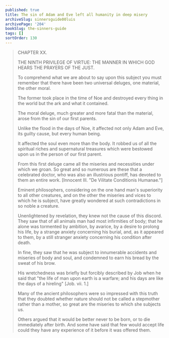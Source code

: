 ```yaml
---
published: true
title: The sin of Adam and Eve left all humanity in deep misery
archiveSlug: sinnersguide00luis
archivePage: '204'
bookSlug: the-sinners-guide
tags: []
sortOrder: 130
---
```


> CHAPTER XX.
>
> THE NINTH PRIVILEGE OF VIRTUE: THE MANNER IN WHICH GOD HEARS THE PRAYERS OF THE JUST.
>
> To comprehend what we are about to say upon this subject you must remember that there have been two universal deluges, one material, the other moral.
>
> The former took place in the time of Noe and destroyed every thing in the world but the ark and what it contained.
>
> The moral deluge, much greater and more fatal than the material, arose from the sin of our first parents.
>
> Unlike the flood in the days of Noe, it affected not only Adam and Eve, its guilty cause, but every human being.
>
> It affected the soul even more than the body. It robbed us of all the spiritual riches and supernatural treasures which were bestowed upon us in the person of our first parent.
>
> From this first deluge came all the miseries and necessities under which we groan. So great and so numerous are these that a celebrated doctor, who was also an illustrious pontiff, has devoted to them an entire work. [Innocent III. "De Vilitate Conditionis Humanae."]
>
> Eminent philosophers, considering on the one hand man's superiority to all other creatures, and on the other the miseries and vices to which he is subject, have greatly wondered at such contradictions in so noble a creature.
>
> Unenlightened by revelation, they knew not the cause of this discord. They saw that of all animals man had most infirmities of body; that he alone was tormented by ambition, by avarice, by a desire to prolong his life, by a strange anxiety concerning his burial, and, as it appeared to them, by a still stranger anxiety concerning his condition after death.
>
> In fine, they saw that he was subject to innumerable accidents and miseries of body and soul, and condemned to earn his bread by the sweat of his brow.
>
> His wretchedness was briefly but forcibly described by Job when he said that "the life of man upon earth is a warfare; and his days are like the days of a hireling" [Job. vii. 1.]
>
> Many of the ancient philosophers were so impressed with this truth that they doubted whether nature should not be called a stepmother rather than a mother, so great are the miseries to which she subjects us.
>
> Others argued that it would be better never to be born, or to die immediately after birth. And some have said that few would accept life could they have any experience of it before it was offered them.
